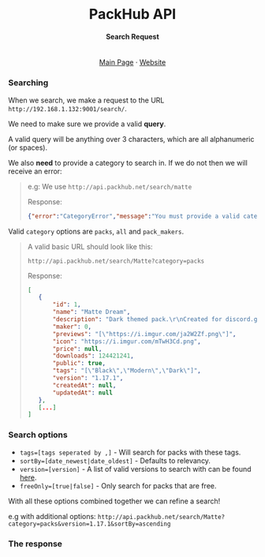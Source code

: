 <br />
<div align="center">
<h1 align="center">PackHub API</h1>

  <p align="center">
  <h4>Search Request</h4>
    <br />
    <a href="https://github.com/PackHub-Team/PackHub-API/">Main Page</a>
    ·
    <a href="https://packhub.net">Website</a>
  </p>
</div>

### Searching

When we search, we make a request to the URL `http://192.168.1.132:9001/search/`.

We need to make sure we provide a valid **query**.

A valid query will be anything over 3 characters, which are all alphanumeric (or spaces).

We also **need** to provide a category to search in. If we do not then we will receive an error:

> e.g: We use `http://api.packhub.net/search/matte`
> 
> Response:
>
> ```json
> {"error":"CategoryError","message":"You must provide a valid category: [all|packs|pack_makers]"}
> ```

Valid `category` options are `packs`, `all` and `pack_makers`.

> A valid basic URL should look like this:
>
> `http://api.packhub.net/search/Matte?category=packs`
>
> Response:
> 
> ```json
> [
>    {
>        "id": 1,
>        "name": "Matte Dream",
>        "description": "Dark themed pack.\r\nCreated for discord.gg/packs\r\nNow public!",
>        "maker": 0,
>        "previews": "[\"https://i.imgur.com/ja2W2Zf.png\"]",
>        "icon": "https://i.imgur.com/mTwH3Cd.png",
>        "price": null,
>        "downloads": 124421241,
>        "public": true,
>        "tags": "[\"Black\",\"Modern\",\"Dark\"]",
>        "version": "1.17.1",
>        "createdAt": null,
>        "updatedAt": null
>    },
>    [...]
> ]
> ```

### Search options

- `tags=[tags seperated by ,]` - Will search for packs with these tags.
- `sortBy=[date_newest|date_oldest]` - Defaults to relevancy.
- `version=[version]` - A list of valid versions to search with can be found [here]().
- `freeOnly=[true|false]` - Only search for packs that are free.

With all these options combined together we can refine a search!

e.g with additional options: `http://api.packhub.net/search/Matte?category=packs&version=1.17.1&sortBy=ascending`


### The response
